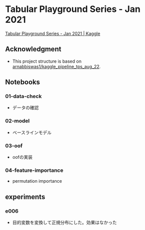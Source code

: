 # Tabular Playground Series - Jan 2021

[Tabular Playground Series \- Jan 2021 \| Kaggle](https://www.kaggle.com/c/tabular-playground-series-jan-2021)

## Acknowledgment

- This project structure is based on [arnabbiswas1/kaggle\_pipeline\_tps\_aug\_22](https://github.com/arnabbiswas1/kaggle_pipeline_tps_aug_22).

## Notebooks

### 01-data-check

- データの確認

### 02-model

- ベースラインモデル

### 03-oof

- oofの実装

### 04-feature-importance

- permutation importance

## experiments

### e006

- 目的変数を変換して正規分布にした。効果はなかった